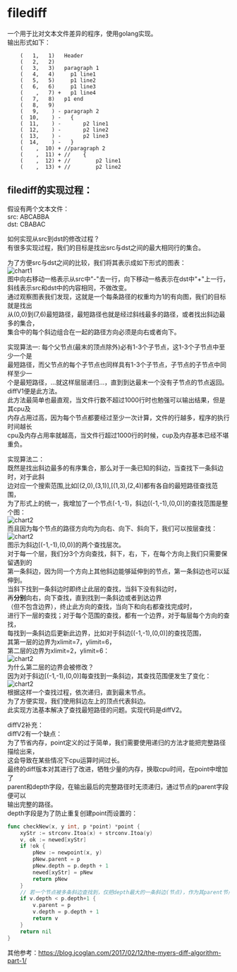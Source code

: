 # filediff

一个用于比对文本文件差异的程序，使用golang实现。  
输出形式如下：
```    
    (   1,   1)   Header
    (   2,   2)   
    (   3,   3)   paragraph 1
    (   4,   4)     p1 line1
    (   5,   5)     p1 line2
    (   6,   6)     p1 line3
    (    ,   7) +   p1 line4
    (   7,   8)   p1 end
    (   8,   9)   
    (   9,    ) - paragraph 2
    (  10,    ) -   {
    (  11,    ) -       p2 line1
    (  12,    ) -       p2 line2
    (  13,    ) -       p2 line3
    (  14,    ) -   }
    (    ,  10) + //paragraph 2
    (    ,  11) + //    {
    (    ,  12) + //        p2 line1
    (    ,  13) + //        p2 line2
```

## filediff的实现过程：  
假设有两个文本文件：  
src: ABCABBA  
dst: CBABAC

如何实现从src到dst的修改过程？  
有很多实现过程，我们的目标是找出src与dst之间的最大相同行的集合。  

为了方便src与dst之间的比较，我们将其表示成如下形式的图表：  
![chart1](https://github.com/jacenr/filediff/blob/master/Screenshots/0.png)  
图中向右移动一格表示从src中"-"去一行，向下移动一格表示在dst中"+"上一行，  
斜线表示src和dst中的内容相同，不做改变。  
通过观察图表我们发现，这就是一个每条路径的权重均为1的有向图，我们的目标就是找出  
从(0,0)到(7,6)最短路径，最短路径也就是经过斜线最多的路径，或者找出斜边最多的集合，  
集合中的每个斜边组合在一起的路径方向必须是向右或者向下。

实现算法一: 每个父节点(最末的顶点除外)必有1-3个子节点，这1-3个子节点中至少一个是  
最短路径，而父节点的每个子节点也同样具有1-3个子节点，子节点的子节点中同样至少一  
个是最短路径，...就这样层层递归...，直到到达最末一个没有子节点的节点返回。
diffV1便是此方法。  
此方法最简单也最直观，当文件行数不超过1000行时也勉强可以输出结果，但是其cpu及  
内存占用过高，因为每个节点都要经过至少一次计算，文件的行越多，程序的执行时间越长  
cpu及内存占用率就越高，当文件行超过1000行的时候，cup及内存基本已经不堪重负。 

实现算法二：  
既然是找出斜边最多的有序集合，那么对于一条已知的斜边，当查找下一条斜边时，对于此斜  
边对应一个搜索范围,比如[(2,0),(3,1)],[(1,3),(2,4)]都有各自的最短路径查找范围，  
为了形式上的统一，我增加了一个节点(-1,-1)，斜边[(-1,-1),(0,0)]的查找范围是整个图：  
![chart2](https://github.com/jacenr/filediff/blob/master/Screenshots/1.png)  
而且因为每个节点的路径方向均为向右、向下、斜向下，我们可以按层查找：  
![chart2](https://github.com/jacenr/filediff/blob/master/Screenshots/2.png)  
图示为斜边[(-1,-1),(0,0)]的两个查找层次。  
对于每一个层，我们分3个方向查找，斜下，右，下，在每个方向上我们只需要保留遇到的  
第一条斜边，因为同一个方向上其他斜边能够延伸到的节点，第一条斜边也可以延伸到。  
当斜下找到一条斜边时即终止此层的查找，当斜下没有斜边时，  
再**分别**向右，向下查找，直到找到一条斜边或者到达边界  
（但不包含边界），终止此方向的查找，当向下和向右都查找完成时，  
进行下一层的查找；对于每个范围的查找，都有一个边界，对于每层每个方向的查找，  
每找到一条斜边后更新此边界，比如对于斜边[(-1,-1),(0,0)]的查找范围，  
其第一层的边界为xlimit=7，ylimit=6，  
第二层的边界为xlimit=2，ylimit=6：  
![chart2](https://github.com/jacenr/filediff/blob/master/Screenshots/3.png)  
为什么第二层的边界会被修改？  
因为对于斜边[(-1,-1),(0,0)]每查找到一条斜边，其查找范围便发生了变化：
![chart2](https://github.com/jacenr/filediff/blob/master/Screenshots/4.png)  
根据这样一个查找过程，依次递归，直到最末节点。  
为了方便实现，我们使用斜边左上的顶点代表斜边。  
此实现方法基本解决了查找最短路径的问题。实现代码是diffV2。  

diffV2补充：  
diffV2有一个缺点：  
为了节省内存，point定义的过于简单，我们需要使用递归的方法才能把完整路径描绘出来，  
这会导致在某些情况下cpu运算时间过长。  
最终的diff版本对其进行了改进，牺牲少量的内存，换取cpu时间，在point中增加了  
parent和depth字段，在输出最后的完整路径时无须递归，通过节点的parent字段便可以  
输出完整的路径。  
depth字段是为了防止重复创建point而设置的：  
```go
func checkNew(x, y int, p *point) *point {
    xyStr := strconv.Itoa(x) + strconv.Itoa(y)
    v, ok := newed[xyStr]
    if !ok {
        pNew := newpoint(x, y)
        pNew.parent = p
        pNew.depth = p.depth + 1
        newed[xyStr] = pNew
        return pNew
    }
    // 若一个节点被多条斜边查找到，仅把depth最大的一条斜边(节点)，作为其parent节点。
    if v.depth < p.depth+1 { 
        v.parent = p 
        v.depth = p.depth + 1
        return v
    }
    return nil
}
```


其他参考：https://blog.jcoglan.com/2017/02/12/the-myers-diff-algorithm-part-1/
